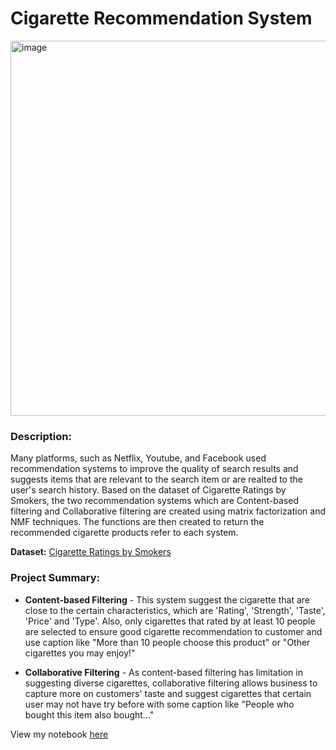 # Cigarette Recommendation System

<img width="600" alt="image" src="https://images.unsplash.com/photo-1597531038266-b95bd0513922?ixlib=rb-4.0.3&ixid=M3wxMjA3fDB8MHxwaG90by1wYWdlfHx8fGVufDB8fHx8fA%3D%3D&auto=format&fit=crop&w=870&q=80">

### Description:

Many platforms, such as Netflix, Youtube, and Facebook used recommendation systems to improve the quality of search results and suggests items that are relevant 
to the search item or are realted to the user's search history. Based on the dataset of Cigarette Ratings by Smokers, the two recommendation systems which are
Content-based filtering and Collaborative filtering are created using matrix factorization and NMF techniques. 
The functions are then created to return the recommended cigarette products refer to each system.

**Dataset:** [Cigarette Ratings by Smokers](https://www.kaggle.com/datasets/mikhailverghese/cigarette-reviews-by-smokers)

### Project Summary:

* **Content-based Filtering** - This system suggest the cigarette that are close to the certain characteristics, which are 'Rating', 'Strength', 'Taste', 'Price' and 'Type'. Also, only cigarettes that rated by at least 10 people are selected to ensure good cigarette recommendation to customer and use caption like "More than 10 people choose this product" or "Other cigarettes you may enjoy!"

* **Collaborative Filtering** - As content-based filtering has limitation in suggesting diverse cigarettes, collaborative filtering allows business to capture more on customers' taste and suggest cigarettes that certain user may not have try before with some caption like "People who bought this item also bought..." 


View my notebook [here](https://github.com/TanyamonSiri/Machine_Learning_Project/blob/main/Recommendation_System/Recommedation_System.ipynb)
